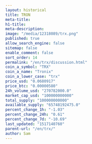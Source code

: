 ```yaml
---
layout: historical
title: TRON
meta-title: 
h1-title: 
meta-description: 
image: "/media/12318089/trx.png"
published: true
allow_search_engine: false
sitemap: false
enable_comment: false
sort_order: 14
permalink: "/en/trx/discussion.html"
coin_a_symbol: "TRX"
coin_a_name: "Tronix"
coin_a_lower_case: "trx"
price_usd: "0.0680917"
price_btc: "0.00000580"
24h_volume_usd: "270782000.0"
market_cap_usd: "100000000000"
total_supply: "100000000000"
available_supply: "65748192475.0"
percent_change_1h: "-1.03"
percent_change_24h: "0.61"
percent_change_7d: "-10.69"
last_updated: "1517140760"
parent-url: "/en/trx/"
author: Sam
---
```


